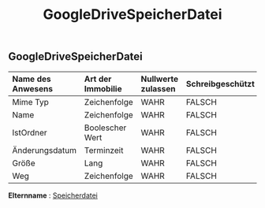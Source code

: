 ﻿---
title: GoogleDriveSpeicherDatei
second_title: Aspose.Cells Cloud Documen
type: docs
url: /de/specification/model/googledrivestoragefile/
description: "Aspose.Cells Cloud-Modellspezifikation: GoogleDriveStorageFile. Müheloses Bearbeiten von Excel und anderen Tabellenkalkulationsdokumenten mit Funktionen wie Öffnen, Generieren, Bearbeiten, Teilen, Zusammenführen, Vergleichen und Konvertieren"
kwords: Excel, Office, Tabellenkalkulation, Cloud REST API, GoogleDriveStorageFile
weight: 50
---
## **GoogleDriveSpeicherDatei**

 

| Name des Anwesens| Art der Immobilie| Nullwerte zulassen| Schreibgeschützt| Standardwert| Beschreibung|
|:- |:- |:- |:- |:- |:- |
| Mime Typ| Zeichenfolge| WAHR| FALSCH|||
| Name| Zeichenfolge| WAHR| FALSCH|||
| IstOrdner| Boolescher Wert| WAHR| FALSCH|||
|Änderungsdatum| Terminzeit| WAHR| FALSCH|||
| Größe| Lang| WAHR| FALSCH|||
| Weg| Zeichenfolge| WAHR| FALSCH|||

**Elternname** : [Speicherdatei](/specification/model/storagefile)

